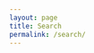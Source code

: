 ```yaml
---
layout: page
title: Search
permalink: /search/
---
```


<script async src="https://cse.google.com/cse.js?cx=57db4a3f2477ed7c0"></script>
<div class="gcse-search"></div>